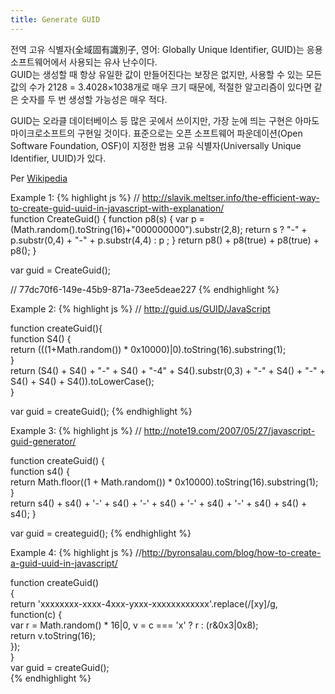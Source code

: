 ```yaml
---
title: Generate GUID
---
```


전역 고유 식별자(全域固有識別子, 영어: Globally Unique Identifier, GUID)는 응용 소프트웨어에서 사용되는 유사 난수이다.  
GUID는 생성할 때 항상 유일한 값이 만들어진다는 보장은 없지만, 사용할 수 있는 모든 값의 수가 2128 = 3.4028×1038개로 매우 크기 때문에, 적절한 알고리즘이 있다면 같은 숫자를 두 번 생성할 가능성은 매우 적다.

GUID는 오라클 데이터베이스 등 많은 곳에서 쓰이지만, 가장 눈에 띄는 구현은 아마도 마이크로소프트의 구현일 것이다.   표준으로는 오픈 소프트웨어 파운데이션(Open Software Foundation, OSF)이 지정한 범용 고유 식별자(Universally Unique Identifier, UUID)가 있다.

Per [Wikipedia](https://ko.wikipedia.org/wiki/%EC%A0%84%EC%97%AD_%EA%B3%A0%EC%9C%A0_%EC%8B%9D%EB%B3%84%EC%9E%90)

Example 1:
{% highlight js %}
// http://slavik.meltser.info/the-efficient-way-to-create-guid-uuid-in-javascript-with-explanation/  
function CreateGuid() {
   function p8(s) {
      var p = (Math.random().toString(16)+"000000000").substr(2,8);
      return s ? "-" + p.substr(0,4) + "-" + p.substr(4,4) : p ;
   }
   return p8() + p8(true) + p8(true) + p8();
}

var guid = CreateGuid();

// 77dc70f6-149e-45b9-871a-73ee5deae227
{% endhighlight %}

Example 2:
{% highlight js %}
// http://guid.us/GUID/JavaScript  

function createGuid(){  
   function S4() {  
      return (((1+Math.random()) * 0x10000)|0).toString(16).substring(1);  
   }  
   return (S4() + S4() + "-" + S4() + "-4" + S4().substr(0,3) + "-" + S4() + "-" + S4() + S4() + S4()).toLowerCase();  
}  

var guid = createGuid();
{% endhighlight %}

Example 3:
{% highlight js %}
// http://note19.com/2007/05/27/javascript-guid-generator/  

function createGuid() {  
   function s4() {  
      return Math.floor((1 + Math.random()) * 0x10000).toString(16).substring(1);  
   }  
   return s4() + s4() + '-' + s4() + '-' + s4() + '-' + s4() + '-' + s4() + s4() + s4();
}  

var guid = createguid();
{% endhighlight %}

Example 4:
{% highlight js %}
//http://byronsalau.com/blog/how-to-create-a-guid-uuid-in-javascript/  

function createGuid()  
{  
   return 'xxxxxxxx-xxxx-4xxx-yxxx-xxxxxxxxxxxx'.replace(/[xy]/g, function(c) {  
      var r = Math.random() * 16|0, v = c === 'x' ? r : (r&0x3|0x8);  
      return v.toString(16);  
   });  
}  
var guid = createGuid();  
{% endhighlight %}
